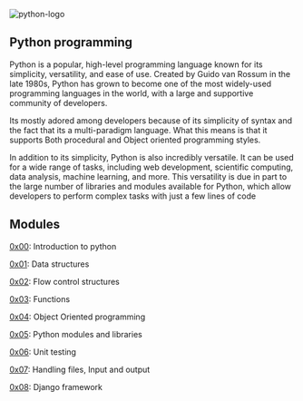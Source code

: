 ![python-logo](https://www.python.org/static/community_logos/python-logo-master-v3-TM.png)

## Python programming
Python is a popular, high-level programming language known for its simplicity, versatility, and ease of use. Created by Guido van Rossum in the late 1980s, Python has grown to become one of the most widely-used programming languages in the world, with a large and supportive community of developers.

Its mostly adored among developers because of its simplicity of syntax and the fact that its a multi-paradigm language. What this means is that it supports Both procedural and Object oriented programming styles. 

In addition to its simplicity, Python is also incredibly versatile. It can be used for a wide range of tasks, including web development, scientific computing, data analysis, machine learning, and more. This versatility is due in part to the large number of libraries and modules available for Python, which allow developers to perform complex tasks with just a few lines of code

## Modules
[0x00](./0x00-python_variables): Introduction to python

[0x01](./0x01-lists_tuples-dicts):  Data structures

[0x02](./0x02-control_structures): Flow control structures

[0x03](./0x03-python_functions): Functions

[0x04](./0x04-oop_python): Object Oriented programming

[0x05](./0x05-libraries_and_modules): Python modules and libraries

[0x06](./0x06-test_driven_development): Unit testing

[0x07](./0x07-file_io): Handling files, Input and output

[0x08](./0x08-django_framework): Django framework
